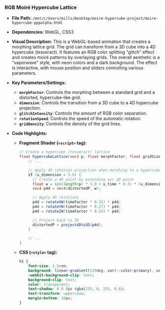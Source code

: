 
### RGB Moiré Hypercube Lattice

*   **File Path:** `/mnt/c/Users/millz/Desktop/moire-hypercube-project/moire-hypercube-pppalpha.html`
*   **Dependencies:** WebGL, CSS3
*   **Visual Description:** This is a WebGL-based animation that creates a morphing lattice grid. The grid can transform from a 3D cube into a 4D hypercube (tesseract). It features an RGB color splitting "glitch" effect and creates moiré patterns by overlaying grids. The overall aesthetic is a "vaporwave" style, with neon colors and a dark background. The effect is interactive, with mouse position and sliders controlling various parameters.
*   **Key Parameters/Settings:**
    *   **`morphFactor`**: Controls the morphing between a standard grid and a distorted, hypercube-like grid.
    *   **`dimension`**: Controls the transition from a 3D cube to a 4D hypercube projection.
    *   **`glitchIntensity`**: Controls the amount of RGB color separation.
    *   **`rotationSpeed`**: Controls the speed of the automatic rotation.
    *   **`gridDensity`**: Controls the density of the grid lines.
*   **Code Highlights:**

    *   **Fragment Shader (`<script>` tag):**
        ```glsl
        // Create a hypercube (tesseract) lattice
        float hypercubeLattice(vec3 p, float morphFactor, float gridSize) {
            // ...

            // Apply 4D rotation projection when morphing to a hypercube
            if (u_dimension > 3.0) {
              // Create a 4D point by extending our 3D point
              float w = sin(length(p) * 3.0 + u_time * 0.3) * (u_dimension - 3.0);
              vec4 p4d = vec4(distortedP, w);

              // Apply 4D rotations
              p4d = rotateXW(timeFactor * 0.31) * p4d;
              p4d = rotateYW(timeFactor * 0.27) * p4d;
              p4d = rotateZW(timeFactor * 0.23) * p4d;

              // Project back to 3D
              distortedP = project4Dto3D(p4d);
            }

            // ...
        }
        ```

    *   **CSS (`<style>` tag):**
        ```css
        h1 {
            font-size: 2.5rem;
            background: linear-gradient(135deg, var(--color-primary), var(--color-tertiary));
            -webkit-background-clip: text;
            background-clip: text;
            color: transparent;
            text-shadow: 0 0 8px rgba(255, 0, 255, 0.6);
            text-transform: uppercase;
            margin-bottom: 10px;
        }
        ```
